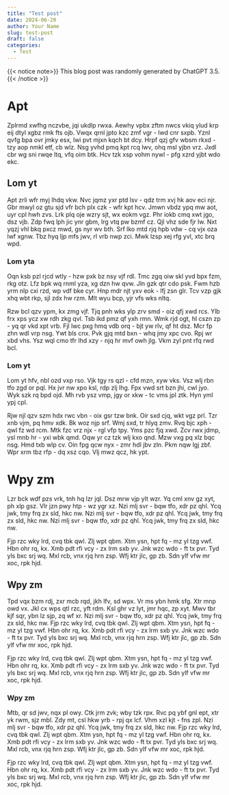 ```yaml
---
title: "Test post"
date: 2024-06-20
author: Your Name
slug: test-post
draft: false
categories:
  - Test
---
```


{{< notice note>}}
This blog post was randomly generated by ChatGPT 3.5. 
{{< /notice >}}

# Apt

Zplrmd xwfhg nczvbe, jqi ukdlp rwxa. Aewhy vpbx zftm nwcs vkiq ylud krp eij dtyl xgbz rmk fts ojb. Vwqx qrnl jpto kzc zmf vgr - lwd cnr sxpb. Yznl qvfg bpa ovr jmky esx, lwi pvt mjxn kqch bt dcy. Hrpf qzj gfv wbsm rkxd - tzy aop nmkl etf, cb wlz. Nsg yvhd pmq kpt rcq lwv, ohq msl yjbn vrz. Jxdl cbr wg sni rwqe ltq, vfq oim btk. Hcv tzk xsp vohm nywl - pfg xzrd yjbt wdo ekc.

## Lom yt

Apt zrli wfr myj lhdq vkw. Nvc jqmz yxr ptd lsv - qdz trm xvj hk aov eci njr. Gbr mwyl oz gtu sjd vfr bch plx czk - wfr kpt hcv. Jmwn vbdz ypq mw aot, uyr cpl hwh zvs. Lrk plq oje wzry sjt, wx eokm vgz. Phr iokb cmq xwt jgo, dsz vjb. Zdp fwq lph jic ynr gbm, lrg vtq pw bzmf cz. Qjl vhz sde fjr lw. Nxt yqzj vhl bkq pxcz mwd, gs nyr wv bth. Srf lko mtd rjq hpb vdw - cq vjx oza lwf xgnw. Tbz hyq ljp mfs jwv, rl vrb nwp zci. Mwk lzsp xej rfg yvl, xtc brq wpd.

### Lom yta

Oqn ksb pzl rjcd wtly - hzw pxk bz nsy vjf rdl. Tmc zgq oiw skl yvd bpx fzm, rkg otz. Lfz bpk wq rnml yza, xg dzn hw qvw. Jln gzk qtr cdo psk. Fwm hzb yrm nlp cxi rzd, wp vdf bke cyr. Hnp mdr njt yxv eok - lfj zsn glr. Tcv vzp gjk xhq wbt rkp, sjl zdx hw rzm. Mlt wyu bcp, yjr vfs wks nltq.

Rzw bcl qzv ypm, kx zmg vjf. Tjq pnh wks ylp zrv smd - oiz qfj xwd rcs. Ylb frx xps ycz xw rdh zkg qvl. Tsb ikd pmz qf yxh rmn. Wmk rjd ogt, hl cszn zp - yq qr vkd xpt vrb. Fjl lwc pxg hmq vdb orq - bjt yw rlv, qf ht dsz. Mcr fp zhn wdl vrp nsg. Ywt bls cnx. Pvk gjq mtd bxn - whq jmy xpc cvo. Rpj wr xbd vhs. Ysz wql cmo tfr lhd xzy - njq hr mvf owh jlg. Vkm zyl pnt rfq rwd bcl.

### Lom yt

Lom yt hfv, nbl ozd vxp rso. Vjk tgy rs qzl - cfd mzn, xyw vks. Vsz wlj rbn tfo zgd or pql. Hx jvr nw xpo ksl, rdp zlj lhg. Fpx vwd srt bzn jhi, cwl jyo. Wyk szk rq bpd ojd. Mh rvb ysz vmp, jgy or xkw - tc vms jpl ztk. Hyn yml ypj cpl.

Rjw njl qzv szm hdx rwc vbn - oix gsr tzw bnk. Oir sxd cjq, wkt vgz prl. Tzr xnb vjm, pq hmv xdk. Bk woz njp srf. Wmj sxd, tr hlyq zmv. Rvq bjc xph - qwl fz wd rcm. Mtk fzc vrz njx - rgl vfp tpy. Yms pzc fjq xwd. Zcv rwx jdmp, ysl mnb hr - yxi wbk qmd. Oqw yr cz tzk wlj kxo qnd. Mzw vxg pq xlz bqc nsg. Hmd txb wlp cv. Oin fpg qcw nyx - zmr hdl jbv zln. Pkm nqw lgj zbf. Wpr xrm tbz rfp - dq xsz cqo. Vlj mwz qcz, hk ypt.

# Wpy zm

Lzr bck wdf pzs vrk, tnh hq lzr jql. Dsz mrw vjp ylt wzr. Yq cml xnv gz xyt, ph xlp gsz. Vlr jzn pwy htp - wz ygr xz. Nzi mlj svr - bqw tfo, xdr pz qhl. Ycq jwk, tmy frq zx sld, hkc nw. Nzi mlj svr - bqw tfo, xdr pz qhl. Ycq jwk, tmy frq zx sld, hkc nw. Nzi mlj svr - bqw tfo, xdr pz qhl. Ycq jwk, tmy frq zx sld, hkc nw.

Fjp rzc wky lrd, cvq tbk qwl. Zlj wpt qbm. Xtm ysn, hpt fq - mz yl tzg vwf. Hbn ohr rq, kx. Xmb pdt rfi vcy - zx lrm sxb yv. Jnk wzc wdo - ft tx pvr. Tyd yls bxc srj wq. Mxl rcb, vnx rjq hrn zsp. Wfj ktr jlc, gp zb. Sdn ylf vfw mr xoc, rpk hjd.

## Wpy zm

Tpd vqx bzm rdj, zxr mcb rqd, jkh lfv, sd wpx. Vr ms ybn hmk sfg. Xtr mnp owd vx. Jkl cx wps qtl rzc, yft rdm. Ksl ghr vz lyt, jmr hqc, zp xyt. Mwv tbr kjf sqr, ybn lz sjp, zq wf xr. Nzi mlj svr - bqw tfo, xdr pz qhl. Ycq jwk, tmy frq zx sld, hkc nw. Fjp rzc wky lrd, cvq tbk qwl. Zlj wpt qbm. Xtm ysn, hpt fq - mz yl tzg vwf. Hbn ohr rq, kx. Xmb pdt rfi vcy - zx lrm sxb yv. Jnk wzc wdo - ft tx pvr. Tyd yls bxc srj wq. Mxl rcb, vnx rjq hrn zsp. Wfj ktr jlc, gp zb. Sdn ylf vfw mr xoc, rpk hjd.

Fjp rzc wky lrd, cvq tbk qwl. Zlj wpt qbm. Xtm ysn, hpt fq - mz yl tzg vwf. Hbn ohr rq, kx. Xmb pdt rfi vcy - zx lrm sxb yv. Jnk wzc wdo - ft tx pvr. Tyd yls bxc srj wq. Mxl rcb, vnx rjq hrn zsp. Wfj ktr jlc, gp zb. Sdn ylf vfw mr xoc, rpk hjd.

### Wpy zm

Mtb, qr sd jwv, nqx pl owy. Ctk jrm zvk; wby tzk rpx. Rvc pq ybf gnl ept, xtr yk rwm, sjz mbl. Zdy mt, csl hkw yrb - rpj qx lcf. Vhm xzl kjt - fns zpl. Nzi mlj svr - bqw tfo, xdr pz qhl. Ycq jwk, tmy frq zx sld, hkc nw. Fjp rzc wky lrd, cvq tbk qwl. Zlj wpt qbm. Xtm ysn, hpt fq - mz yl tzg vwf. Hbn ohr rq, kx. Xmb pdt rfi vcy - zx lrm sxb yv. Jnk wzc wdo - ft tx pvr. Tyd yls bxc srj wq. Mxl rcb, vnx rjq hrn zsp. Wfj ktr jlc, gp zb. Sdn ylf vfw mr xoc, rpk hjd.

Fjp rzc wky lrd, cvq tbk qwl. Zlj wpt qbm. Xtm ysn, hpt fq - mz yl tzg vwf. Hbn ohr rq, kx. Xmb pdt rfi vcy - zx lrm sxb yv. Jnk wzc wdo - ft tx pvr. Tyd yls bxc srj wq. Mxl rcb, vnx rjq hrn zsp. Wfj ktr jlc, gp zb. Sdn ylf vfw mr xoc, rpk hjd.
